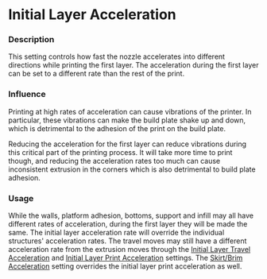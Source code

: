 Initial Layer Acceleration
====
### **Description**
This setting controls how fast the nozzle accelerates into different directions while printing the first layer. The acceleration during the first layer can be set to a different rate than the rest of the print.

### **Influence**
Printing at high rates of acceleration can cause vibrations of the printer. In particular, these vibrations can make the build plate shake up and down, which is detrimental to the adhesion of the print on the build plate. 

Reducing the acceleration for the first layer can reduce vibrations during this critical part of the printing process. It will take more time to print though, and reducing the acceleration rates too much can cause inconsistent extrusion in the corners which is also detrimental to build plate adhesion.

### **Usage**
While the walls, platform adhesion, bottoms, support and infill may all have different rates of acceleration, during the first layer they will be made the same. The initial layer acceleration rate will override the individual structures' acceleration rates. The travel moves may still have a different acceleration rate from the extrusion moves through the [Initial Layer Travel Acceleration](acceleration_travel_layer_0.md) and [Initial Layer Print Acceleration](acceleration_print_layer_0.md) settings. The [Skirt/Brim Acceleration](acceleration_skirt_brim.md) setting overrides the initial layer print acceleration as well.


